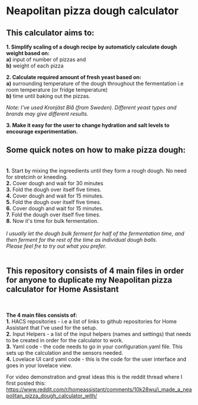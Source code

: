<h1>Neapolitan pizza dough calculator </h1>

<h2>This calculator aims to:</h2>

<b>1. Simplify scaling of a dough recipe by automaticly calculate dough weight based on:</b> <br>
  <b>a)</b> input of number of pizzas and<br>
  <b>b)</b> weight of each pizza
  
 <b>2. Calculate required amount of fresh yeast based on:</b><br>
   <b>a)</b> surrounding temperature of the dough throughout the fermentation i.e room temperature (or fridge temperature)<br>
   <b>b)</b> time until baking out the pizzas.
   
   <i>Note: I've used Kronjäst Blå (from Sweden). Different yeast types and brands may give different results.</i>
   
 <b>3. Make it easy for the user to change hydration and salt levels to encourage experimentation.</b>
 
 <h2>Some quick notes on how to make pizza dough:</h2><br>
 <b>1.</b> Start by mixing the ingreedients until they form a rough dough. No need for stretcinh or kneeding.<br>
 <b>2.</b> Cover dough and wait for 30 minutes<br>
 <b>3.</b> Fold the dough over itself five times.<br>
 <b>4.</b> Cover dough and wait for 15 minutes.<br>
 <b>5.</b> Fold the dough over itself five times.<br>
 <b>6.</b> Cover dough and wait for 15 minutes.<br>
 <b>7.</b> Fold the dough over itself five times.<br>
 <b>8.</b> Now it's time for bulk fermentation.<br><br>
 <i>I usually let the dough bulk ferment for half of the fermentation time, and then ferment for the rest of the time as individual dough balls.<br> 
 Please feel fre to try out what you prefer.</i><br><br>
 
 <h2>This repository consists of 4 main files in order for anyone to duplicate my Neapolitan pizza calculator for Home Assistant</h2><br>
   
<b>The 4 main files consists of:</b><br>
<b>1.</b> HACS repositories - i.e a list of links to github repositories for Home Assistant that I've used for the setup.<br>
<b>2.</b> Input Helpers - a list of the input helpers (names and settings) that needs to be created in order for the calculator to work.<br>
<b>3.</b> Yaml code - the code needs to go in your configuration.yaml file. This sets up the calculation and the sensors needed.<br>
<b>4.</b> Lovelace UI card yaml code - this is the code for the user interface and goes in your lovelace view.<br>

For video demonstration and great ideas this is the reddit thread where I first posted this: https://www.reddit.com/r/homeassistant/comments/10k28wu/i_made_a_neapolitan_pizza_dough_calculator_with/
